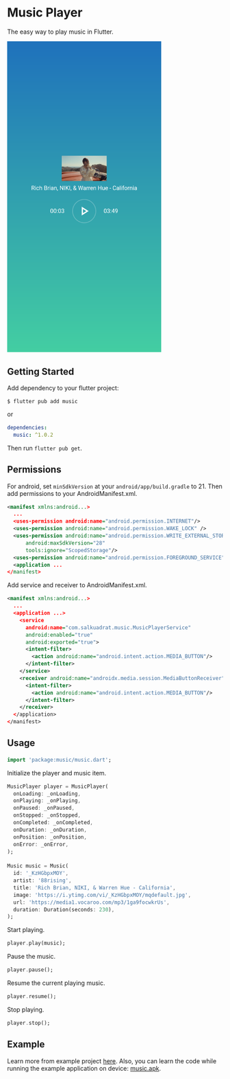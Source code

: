 # Music Player

The easy way to play music in Flutter.

<img src="https://github.com/salkuadrat/music/raw/master/screenshot.png" alt="universe" width="360">

## Getting Started

Add dependency to your flutter project:

```
$ flutter pub add music
```

or

```yaml
dependencies:
  music: ^1.0.2
```

Then run `flutter pub get`.

## Permissions

For android, set `minSdkVersion` at your `android/app/build.gradle` to 21. Then add permissions to your AndroidManifest.xml.

```xml
<manifest xmlns:android...>
  ...
  <uses-permission android:name="android.permission.INTERNET"/>
  <uses-permission android:name="android.permission.WAKE_LOCK" />
  <uses-permission android:name="android.permission.WRITE_EXTERNAL_STORAGE"
      android:maxSdkVersion="28"
      tools:ignore="ScopedStorage"/>
  <uses-permission android:name="android.permission.FOREGROUND_SERVICE" />
  <application ...
</manifest>
```

Add service and receiver to AndroidManifest.xml.

```xml
<manifest xmlns:android...>
  ...
  <application ...>
    <service 
      android:name="com.salkuadrat.music.MusicPlayerService" 
      android:enabled="true"
      android:exported="true">
      <intent-filter>
        <action android:name="android.intent.action.MEDIA_BUTTON"/>
      </intent-filter>
    </service>
    <receiver android:name="androidx.media.session.MediaButtonReceiver">
      <intent-filter>
        <action android:name="android.intent.action.MEDIA_BUTTON"/>
      </intent-filter>
    </receiver>
  </application>
</manifest>
```

## Usage 

```dart
import 'package:music/music.dart';
```

Initialize the player and music item.

```dart
MusicPlayer player = MusicPlayer(
  onLoading: _onLoading,
  onPlaying: _onPlaying,
  onPaused: _onPaused,
  onStopped: _onStopped,
  onCompleted: _onCompleted,
  onDuration: _onDuration,
  onPosition: _onPosition,
  onError: _onError,
);

Music music = Music(
  id: '_KzHGbpxMOY',
  artist: '88rising',
  title: 'Rich Brian, NIKI, & Warren Hue - California',
  image: 'https://i.ytimg.com/vi/_KzHGbpxMOY/mqdefault.jpg',
  url: 'https://media1.vocaroo.com/mp3/1ga9focwkrUs',
  duration: Duration(seconds: 230),
);
```

Start playing.

```dart
player.play(music);
```

Pause the music.

```dart
player.pause();
```

Resume the current playing music.

```dart
player.resume();
```

Stop playing.

```dart
player.stop();
```

## Example 

Learn more from example project [here](example). Also, you can learn the code while running the example application on device: [music.apk](music.apk).
